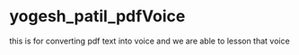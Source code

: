 # yogesh_patil_pdfVoice
this is for converting pdf text into voice and we are able to lesson that voice 
